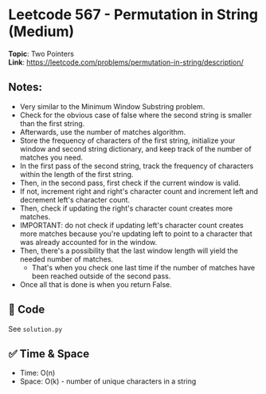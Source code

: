 # Leetcode 567 - Permutation in String (Medium)

**Topic**: Two Pointers  
**Link**: https://leetcode.com/problems/permutation-in-string/description/

## Notes: 
 - Very similar to the Minimum Window Substring problem.
 - Check for the obvious case of false where the second string is smaller than the first string. 
 - Afterwards, use the number of matches algorithm. 
 - Store the frequency of characters of the first string, initialize your window and second string dictionary, and keep track of the number of matches you need. 
 - In the first pass of the second string, track the frequency of characters within the length of the first string. 
 - Then, in the second pass, first check if the current window is valid. 
 - If not, increment right and right's character count and increment left and decrement left's character count. 
 - Then, check if updating the right's character count creates more matches. 
 - IMPORTANT: do not check if updating left's character count creates more matches because you're updating left to point to a character that was already accounted for in the window. 
 - Then, there's a possibility that the last window length will yield the needed number of matches. 
    - That's when you check one last time if the number of matches have been reached outside of the second pass. 
 - Once all that is done is when you return False. 

## 🧪 Code
See `solution.py`

## ✅ Time & Space
- Time: O(n)
- Space: O(k) - number of unique characters in a string